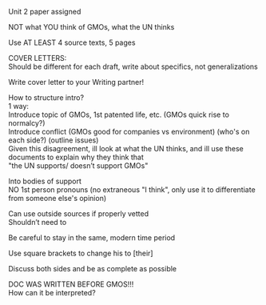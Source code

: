 Unit 2 paper assigned
 
NOT what YOU think of GMOs, what the UN thinks
 
Use AT LEAST 4 source texts, 5 pages
 
COVER LETTERS:  
Should be different for each draft, write about specifics, not generalizations
 
Write cover letter to your Writing partner!
 
How to structure intro?  
1 way:  
Introduce topic of GMOs, 1st patented life, etc. (GMOs quick rise to normalcy?)  
Introduce conflict (GMOs good for companies vs environment) (who's on each side?) (outline issues)  
Given this disagreement, ill look at what the UN thinks, and ill use these documents to explain why they think that  
"the UN supports/ doesn’t support GMOs"
 
Into bodies of support  
NO 1st person pronouns (no extraneous "I think", only use it to differentiate from someone else's opinion)
 
Can use outside sources if properly vetted  
Shouldn’t need to
 
Be careful to stay in the same, modern time period
 
Use square brackets to change his to [their]
 
Discuss both sides and be as complete as possible
 
DOC WAS WRITTEN BEFORE GMOS!!!  
How can it be interpreted?